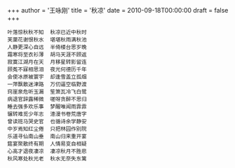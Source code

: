 +++
author = '王咏刚'
title = '秋凉'
date = 2010-09-18T00:00:00
draft = false
+++

<div class="poem">

```
叶落惊秋秋不知  秋凉已近中秋时
芙蕖花谢恨秋水  堪堪秋雨满秋池
人静更深心自远  半倚楼台思岁晚
霜寒将至衣衫薄  胡马天涯不顾返
寂寞江湖月在天  月移星转影留连
顾菟不寐相思泪  夜光何德历千年
会使冰原被寰宇  却逢雪盖立孤烟
一萍飘散迷津路  万仞逼空临野渡
窍崖泉危听玉漏  笙箫瓦冷飞白鹭
病退官辞露稀微  嗟呀贪醉不思归
睡去强多欢乐事  梦醒唯闻雨霏霏
辗转难觅少年志  漶漫书卷荒唐字
曾读班马哭史官  也循诗余学静安
中岁焉知红尘倦  只把林园作别院
乐道寻仙南山垂  南山归来重开宴
筵宴聚散终有期  人情易变自相疑
心高才退夜凄凉  凄凉秋月不胜悲
秋风寒处秋光老  秋水无奈失东篱
```

</div>
